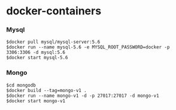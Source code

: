 # docker-containers

### Mysql
```
$docker pull mysql/mysql-server:5.6
$docker run --name mysql-5.6 -e MYSQL_ROOT_PASSWORD=docker -p 3306:3306 -d mysql:5.6
$docker start mysql-5.6
```

### Mongo
```
$cd mongodb
$docker build --tag=mongo-v1 .
$docker run --name mongo-v1 -d -p 27017:27017 -d mongo-v1
$docker start mongo-v1
```
